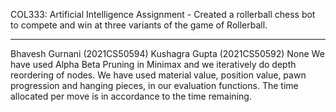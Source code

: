 COL333: Artificial Intelligence Assignment - Created a rollerball chess bot to compete and win at three variants of the game of Rollerball.
_____________________________
Bhavesh Gurnani (2021CS50594)
Kushagra Gupta (2021CS50592)
None
We have used Alpha Beta Pruning in Minimax and we iteratively do depth reordering of nodes. We have used material value, position value, pawn progression and hanging pieces, in our evaluation functions. The time allocated per move is in accordance to the time remaining.
